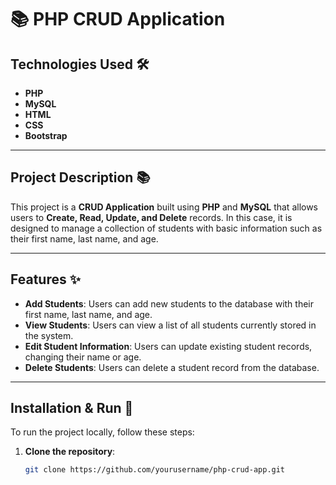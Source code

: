 # 📚 PHP CRUD Application

## Technologies Used 🛠️
- **PHP**
- **MySQL**
- **HTML**
- **CSS**
- **Bootstrap**

---

## Project Description 📚

This project is a **CRUD Application** built using **PHP** and **MySQL** that allows users to **Create, Read, Update, and Delete** records. In this case, it is designed to manage a collection of students with basic information such as their first name, last name, and age.

---

## Features ✨

- **Add Students**: Users can add new students to the database with their first name, last name, and age.
- **View Students**: Users can view a list of all students currently stored in the system.
- **Edit Student Information**: Users can update existing student records, changing their name or age.
- **Delete Students**: Users can delete a student record from the database.

---

## Installation & Run 🚀

To run the project locally, follow these steps:

1. **Clone the repository**:
   ```bash
   git clone https://github.com/yourusername/php-crud-app.git
